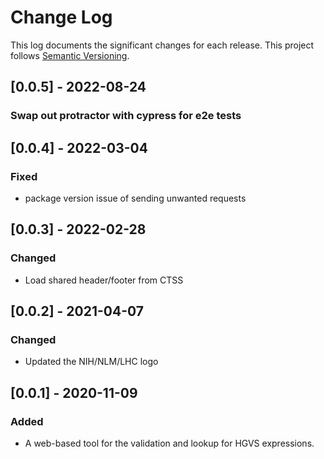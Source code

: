 # Change Log

This log documents the significant changes for each release.
This project follows [Semantic Versioning](http://semver.org/).

## [0.0.5] - 2022-08-24
### Swap out protractor with cypress for e2e tests

## [0.0.4] - 2022-03-04
### Fixed
- package version issue of sending unwanted requests

## [0.0.3] - 2022-02-28
### Changed
- Load shared header/footer from CTSS

## [0.0.2] - 2021-04-07
### Changed
- Updated the NIH/NLM/LHC logo

## [0.0.1] - 2020-11-09
### Added
- A web-based tool for the validation and lookup for HGVS expressions.
